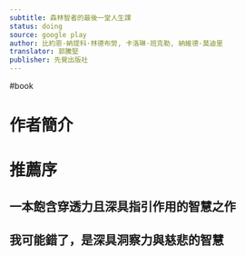 ```yaml
---
subtitle: 森林智者的最後一堂人生課
status: doing
source: google play
author: 比約恩·納提科·林德布勞, 卡洛琳·班克勒, 納維德·莫迪里
translator: 郭騰堅
publisher: 先覺出版社
---
```

#book 

# 作者簡介

# 推薦序

## 一本飽含穿透力且深具指引作用的智慧之作

## 我可能錯了，是深具洞察力與慈悲的智慧

